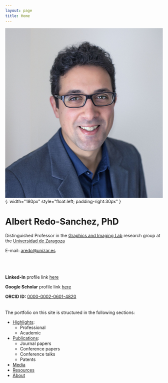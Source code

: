 ```yaml
---
layout: page
title: Home
---
```


![Profile picture](/assets/images/foto_pro.jpg){: width="180px" style="float:left; padding-right:30px" }

# Albert Redo-Sanchez, PhD

Distinguished Professor in the [Graphics and Imaging Lab](https://graphics.unizar.es/) research group at the [Universidad de Zaragoza](https://eina.unizar.es/)

E-mail: [aredo@unizar.es](mailto:aredo@unizar.es)
\
\
\
\
\
**Linked-In** profile link [here](https://www.linkedin.com/in/redosanchez/)

**Google Scholar** profile link [here](https://scholar.google.com/citations?user=Wjhap7MAAAAJ&hl=en)

**ORCID ID:** [0000-0002-0601-4820](https://orcid.org/0000-0002-0601-4820)
\
\
\
The portfolio on this site is structured in the following sections:

- [Highlights](highlights):
  - Professional
  - Academic
- [Publications](publications):
  - Journal papers
  - Conference papers
  - Conference talks
  - Patents
- [Media](media)
- [Resources](resources)
- [About](about)
